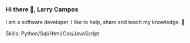 ### Hi there 👋, Larry Campos 
I am a software developer. I like to help, share and teach my knowledge. 💪

Skills: Python/Sql/Html/Css/JavaScript












